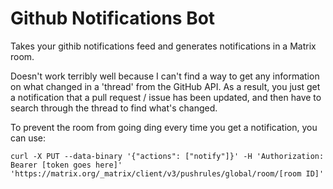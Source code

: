 # Github Notifications Bot

Takes your githib notifications feed and generates notifications in a Matrix room.

Doesn't work terribly well because I can't find a way to get any information on
what changed in a 'thread' from the GitHub API. As a result, you just get a
notification that a pull request / issue has been updated, and then have to
search through the thread to find what's changed.

To prevent the room from going ding every time you get a notification, you can use:
```
curl -X PUT --data-binary '{"actions": ["notify"]}' -H 'Authorization: Bearer [token goes here]' 'https://matrix.org/_matrix/client/v3/pushrules/global/room/[room ID]'
```
